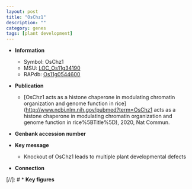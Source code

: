 ```yaml
---
layout: post
title: "OsChz1"
description: ""
category: genes
tags: [plant development]
---
```


* **Information**  
    + Symbol: OsChz1  
    + MSU: [LOC_Os11g34190](http://rice.plantbiology.msu.edu/cgi-bin/ORF_infopage.cgi?orf=LOC_Os11g34190)  
    + RAPdb: [Os11g0544600](http://rapdb.dna.affrc.go.jp/viewer/gbrowse_details/irgsp1?name=Os11g0544600)  

* **Publication**  
    + [OsChz1 acts as a histone chaperone in modulating chromatin organization and genome function in rice](http://www.ncbi.nlm.nih.gov/pubmed?term=OsChz1 acts as a histone chaperone in modulating chromatin organization and genome function in rice%5BTitle%5D), 2020, Nat Commun.

* **Genbank accession number**  

* **Key message**  
    + Knockout of OsChz1 leads to multiple plant developmental defects

* **Connection**  

[//]: # * **Key figures**  



